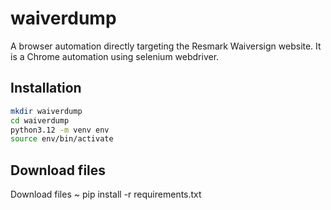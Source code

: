 # waiverdump

A browser automation directly targeting the Resmark Waiversign website.  It is a Chrome automation using selenium webdriver.

## Installation

```bash
mkdir waiverdump
cd waiverdump
python3.12 -m venv env
source env/bin/activate
```

## Download files
Download files 
~ pip install -r requirements.txt
